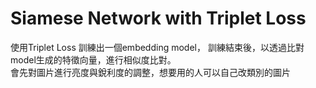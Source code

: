# Siamese Network with Triplet Loss
使用Triplet Loss 訓練出一個embedding model，
訓練結束後，以透過比對model生成的特徵向量，進行相似度比對。
<br>會先對圖片進行亮度與銳利度的調整，想要用的人可以自己改類別的圖片
